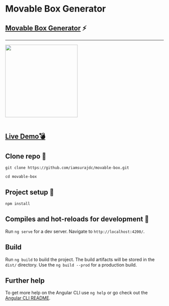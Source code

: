 # Movable Box Generator

## [Movable Box Generator](https://movablebox.netlify.app/) :zap: 

---
<img align='center' src="https://media.giphy.com/media/FgTyJhLSK8W54dzcdL/giphy.gif" width="230">
</br>

</br>

## [Live Demo:bomb:](https://movablebox.netlify.app/)

## Clone repo :seedling:
```
git clone https://github.com/iamsurajdc/movable-box.git
```
```
cd movable-box
```

## Project setup :seedling:
```
npm install
```

## Compiles and hot-reloads for development :large_blue_circle:

Run `ng serve` for a dev server. Navigate to `http://localhost:4200/`.

## Build

Run `ng build` to build the project. The build artifacts will be stored in the `dist/` directory.
Use the `ng build --prod` for a production build.


## Further help

To get more help on the Angular CLI use `ng help` or go check out the [Angular CLI README](https://github.com/angular/angular-cli/blob/master/README.md).
